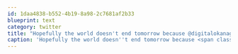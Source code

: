 ```yaml
---
id: 1daa4838-b552-4b19-8a98-2c7681af2b33
blueprint: text
category: twitter
title: "Hopefully the world doesn't end tomorrow because @digitalokanagan has some AWESOME events coming in 2013"
caption: 'Hopefully the world doesn''t end tomorrow because <span class="username username_linked">@<a href="https://twitter.com/digitalokanagan" title="Digital Okanagan">digitalokanagan</a></span> has some AWESOME events coming in 2013'
---
```

